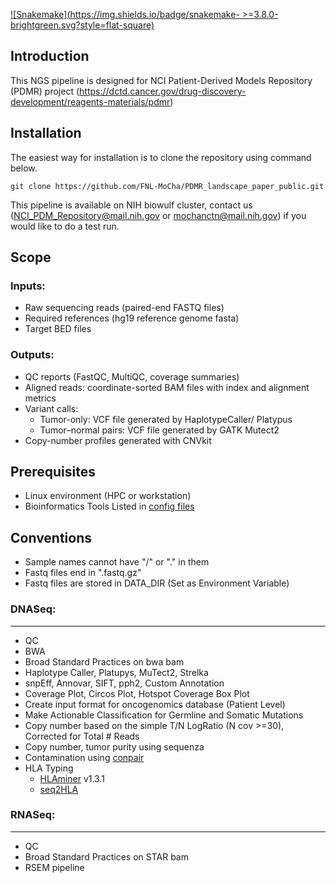 [![Snakemake](https://img.shields.io/badge/snakemake- >=3.8.0-brightgreen.svg?style=flat-square)](https://snakemake.bitbucket.io)

## Introduction
This NGS pipeline is designed for NCI Patient-Derived Models Repository (PDMR) project (https://dctd.cancer.gov/drug-discovery-development/reagents-materials/pdmr)

## Installation

The easiest way for installation is to clone the repository using command below.
```
git clone https://github.com/FNL-MoCha/PDMR_landscape_paper_public.git
```
This pipeline is available on NIH biowulf cluster, contact us (NCI_PDM_Repository@mail.nih.gov or mochanctn@mail.nih.gov) if you would like to do a test run.

## Scope
### Inputs:
  - Raw sequencing reads (paired-end FASTQ files)
  - Required references (hg19 reference genome fasta)
  - Target BED files


### Outputs:
- QC reports (FastQC, MultiQC, coverage summaries)
- Aligned reads: coordinate-sorted BAM files with index and alignment metrics
- Variant calls:
	- Tumor-only: VCF file generated by HaplotypeCaller/ Platypus
	- Tumor–normal pairs: VCF file generated by GATK Mutect2
- Copy-number profiles generated with CNVkit

## Prerequisites
- Linux environment (HPC or workstation)
- Bioinformatics Tools Listed in [config files](config/config_common.json)

## Conventions

- Sample names cannot have "/" or "." in them
- Fastq files end in ".fastq.gz"
- Fastq files are stored in DATA_DIR (Set as Environment Variable) 

### DNASeq:
----
- QC
- BWA
- Broad Standard Practices on bwa bam  
- Haplotype Caller, Platupys, MuTect2, Strelka  
- snpEff, Annovar, SIFT, pph2, Custom Annotation  
- Coverage Plot, Circos Plot, Hotspot Coverage Box Plot  
- Create input format for oncogenomics database (Patient Level)  
- Make Actionable Classification for Germline and Somatic Mutations   
- Copy number based on the simple T/N LogRatio (N cov >=30), Corrected for Total # Reads  
- Copy number, tumor purity using sequenza
- Contamination using [conpair](https://github.com/nygenome/Conpair)  
- HLA Typing  
	* [HLAminer](www.bcgsc.ca/platform/bioinfo/software/hlaminer) v1.3.1   
	* [seq2HLA](https://bitbucket.org/sebastian_boegel/seq2hla)  


### RNASeq:
----
- QC
- Broad Standard Practices on STAR bam
- RSEM pipeline
